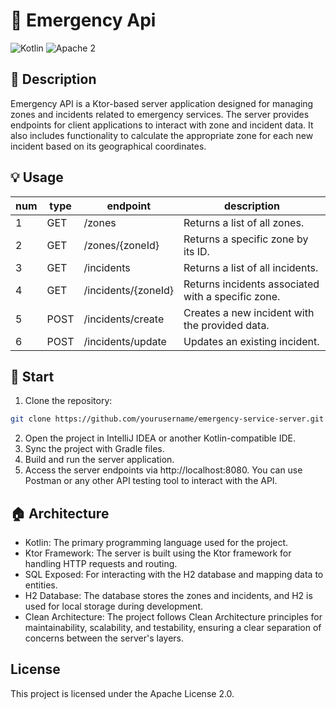 # 📢 Emergency Api

![Kotlin](https://img.shields.io/badge/kotlin-2.0.10-orange.svg)
![Apache 2](https://img.shields.io/badge/license-Apache2-green.svg?style=flat)

## 📓 Description
Emergency API is a Ktor-based server application designed for managing zones and incidents related to emergency services. The server provides endpoints for client applications to interact with zone and incident data. It also includes functionality to calculate the appropriate zone for each new incident based on its geographical coordinates.

## 💡 Usage
num | type | endpoint | description
----| ------------ | ------------ | -------------------
1 | GET | /zones | Returns a list of all zones.
2 | GET | /zones/{zoneId} | Returns a specific zone by its ID.
3 | GET | /incidents | Returns a list of all incidents.
4 | GET | /incidents/{zoneId} | Returns incidents associated with a specific zone.
5 | POST | /incidents/create | Creates a new incident with the provided data.
6 | POST | /incidents/update | Updates an existing incident.

## 🏁 Start

1. Clone the repository:
```bash
git clone https://github.com/yourusername/emergency-service-server.git
```
2. Open the project in IntelliJ IDEA or another Kotlin-compatible IDE.
3. Sync the project with Gradle files.
4. Build and run the server application.
5. Access the server endpoints via http://localhost:8080. You can use Postman or any other API testing tool to interact with the API.

## 🏠 Architecture
- Kotlin: The primary programming language used for the project.
- Ktor Framework: The server is built using the Ktor framework for handling HTTP requests and routing.
- SQL Exposed: For interacting with the H2 database and mapping data to entities.
- H2 Database: The database stores the zones and incidents, and H2 is used for local storage during development.
- Clean Architecture:  The project follows Clean Architecture principles for maintainability, scalability, and testability, ensuring a clear separation of concerns between the server's layers.

## License
This project is licensed under the Apache License 2.0.
